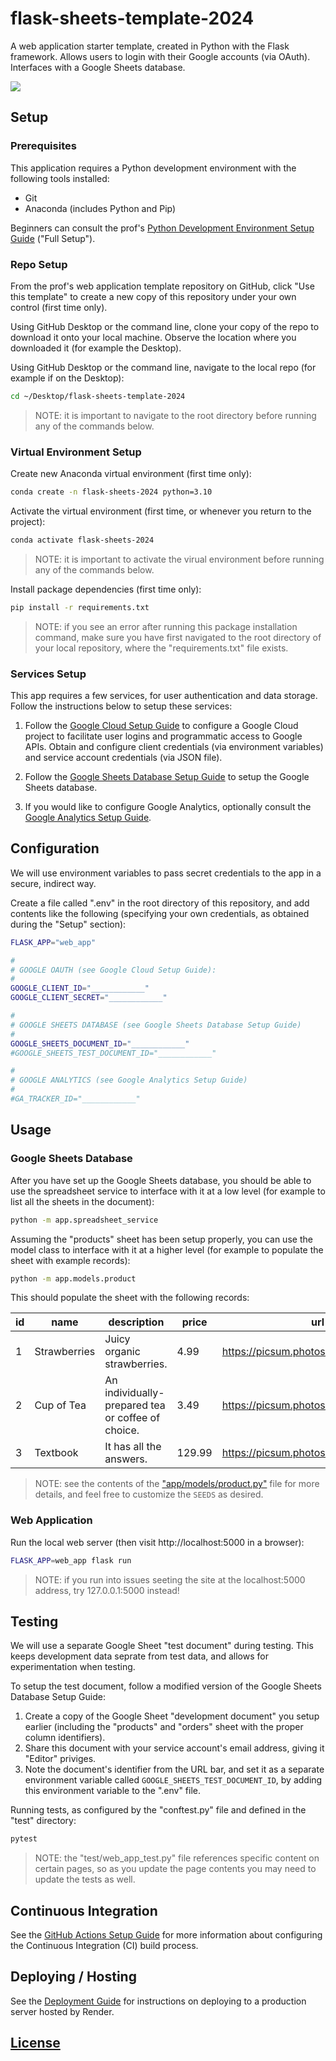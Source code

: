 
# flask-sheets-template-2024

A web application starter template, created in Python with the Flask framework. Allows users to login with their Google accounts (via OAuth). Interfaces with a Google Sheets database.

![](./docs/images/products-page-screenshot.png)

## Setup

### Prerequisites

This application requires a Python development environment with the following tools installed:

- Git
- Anaconda (includes Python and Pip)

Beginners can consult the prof's [Python Development Environment Setup Guide](https://github.com/prof-rossetti/intro-to-python/blob/main/exercises/local-dev-setup/README.md#option-b-full-setup) ("Full Setup").


### Repo Setup

From the prof's web application template repository on GitHub, click "Use this template" to create a new copy of this repository under your own control (first time only).

Using GitHub Desktop or the command line, clone your copy of the repo to download it onto your local machine. Observe the location where you downloaded it (for example the Desktop).

Using GitHub Desktop or the command line, navigate to the local repo (for example if on the Desktop):

```sh
cd ~/Desktop/flask-sheets-template-2024
```

> NOTE: it is important to navigate to the root directory before running any of the commands below.


### Virtual Environment Setup

Create new Anaconda virtual environment (first time only):

```sh
conda create -n flask-sheets-2024 python=3.10
```

Activate the virtual environment (first time, or whenever you return to the project):

```sh
conda activate flask-sheets-2024
```

> NOTE: it is important to activate the virual environment before running any of the commands below.

Install package dependencies (first time only):

```sh
pip install -r requirements.txt
```

> NOTE: if you see an error after running this package installation command, make sure you have first navigated to the root directory of your local repository, where the "requirements.txt" file exists.

### Services Setup

This app requires a few services, for user authentication and data storage. Follow the instructions below to setup these services:

1. Follow the [Google Cloud Setup Guide](./docs/GOOGLE_CLOUD.md) to configure a Google Cloud project to facilitate user logins and programmatic access to Google APIs. Obtain and configure client credentials (via environment variables) and service account credentials (via JSON file).

2. Follow the [Google Sheets Database Setup Guide](./docs/GOOGLE_SHEETS.md) to setup the Google Sheets database.

3. If you would like to configure Google Analytics, optionally consult the [Google Analytics Setup Guide](./docs/GOOGLE_ANALYTICS.md).


## Configuration

We will use environment variables to pass secret credentials to the app in a secure, indirect way.

Create a file called ".env" in the root directory of this repository, and add contents like the following (specifying your own credentials, as obtained during the "Setup" section):

```sh
FLASK_APP="web_app"

#
# GOOGLE OAUTH (see Google Cloud Setup Guide):
#
GOOGLE_CLIENT_ID="____________"
GOOGLE_CLIENT_SECRET="____________"

#
# GOOGLE SHEETS DATABASE (see Google Sheets Database Setup Guide)
#
GOOGLE_SHEETS_DOCUMENT_ID="____________"
#GOOGLE_SHEETS_TEST_DOCUMENT_ID="____________"

#
# GOOGLE ANALYTICS (see Google Analytics Setup Guide)
#
#GA_TRACKER_ID="____________"
```




## Usage

### Google Sheets Database

After you have set up the Google Sheets database, you should be able to use the spreadsheet service to interface with it at a low level (for example to list all the sheets in the document):

```sh
python -m app.spreadsheet_service
```

Assuming the "products" sheet has been setup properly, you can use the model class to interface with it at a higher level (for example to populate the sheet with example records):

```sh
python -m app.models.product
```

This should populate the sheet with the following records:

| id  | name         | description                                       | price  | url                                   | created_at |
| --- | ------------ | ------------------------------------------------- | ------ | ------------------------------------- | ---------- |
| 1   | Strawberries | Juicy organic strawberries.                       | 4.99   | https://picsum.photos/id/1080/360/200 | ...        |
| 2   | Cup of Tea   | An individually-prepared tea or coffee of choice. | 3.49   | https://picsum.photos/id/225/360/200  | ...        |
| 3   | Textbook     | It has all the answers.                           | 129.99 | https://picsum.photos/id/24/360/200   | ...        |

> NOTE: see the contents of the ["app/models/product.py"](/app/models/product.py) file for more details, and feel free to customize the `SEEDS` as desired.

### Web Application

Run the local web server (then visit http://localhost:5000 in a browser):

```sh
FLASK_APP=web_app flask run
```

> NOTE: if you run into issues seeting the site at the localhost:5000 address, try 127.0.0.1:5000 instead!



## Testing

We will use a separate Google Sheet "test document" during testing. This keeps development data seprate from test data, and allows for experimentation when testing.

To setup the test document, follow a modified version of the Google Sheets Database Setup Guide:
  1. Create a copy of the Google Sheet "development document" you setup earlier (including the "products" and "orders" sheet with the proper column identifiers).
  2. Share this document with your service account's email address, giving it "Editor" priviges.
  3. Note the document's identifier from the URL bar, and set it as a separate environment variable called `GOOGLE_SHEETS_TEST_DOCUMENT_ID`, by adding this environment variable to the ".env" file.

Running tests, as configured by the "conftest.py" file and defined in the "test" directory:

```sh
pytest
```

> NOTE: the "test/web_app_test.py" file references specific content on certain pages, so as you update the page contents you may need to update the tests as well.

## Continuous Integration

See the [GitHub Actions Setup Guide](/docs/GITHUB_ACTIONS.md) for more information about configuring the Continuous Integration (CI) build process.

## Deploying / Hosting

See the [Deployment Guide](/docs/RENDER.md) for instructions on deploying to a production server hosted by Render.



## [License](/LICENSE.md)
